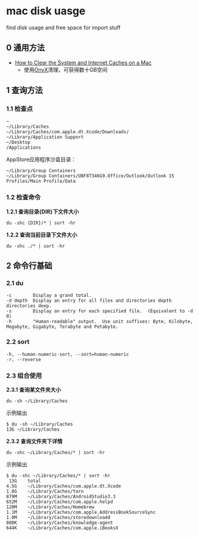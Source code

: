 # mac disk uasge

find disk usage and free space for import stuff

## 0 通用方法

- [How to Clear the System and Internet Caches on a Mac](https://www.makeuseof.com/tag/clear-cache-mac/)
	- 使用[OnyX](https://www.titanium-software.fr/en/onyx.html)清理，可获得数十GB空间

## 1 查询方法

### 1.1 检查点

```
~
~/Library/Caches
~/Library/Caches/com.apple.dt.Xcode/Downloads/
~/Library/Application Support
~/Desktop
/Applications
```

AppStore应用程序沙盒目录：

```
~/Library/Group Containers
~/Library/Group Containers/UBF8T346G9.Office/Outlook/Outlook 15 Profiles/Main Profile/Data
```

### 1.2 检查命令

**1.2.1 查询目录{DIR}下文件大小**

```
du -shc {DIR}/* | sort -hr
```

**1.2.2 查询当前目录下文件大小**

```
du -shc ./* | sort -hr
```

## 2 命令行基础

### 2.1 du

```
-c        Display a grand total.
-d depth  Display an entry for all files and directories depth directories deep.
-s        Display an entry for each specified file.  (Equivalent to -d 0)
-h        "Human-readable" output.  Use unit suffixes: Byte, Kilobyte, Megabyte, Gigabyte, Terabyte and Petabyte.
```

### 2.2 sort

```
-h, --human-numeric-sort, --sort=human-numeric
-r, --reverse
```

### 2.3 组合使用


**2.3.1 查询某文件夹大小**

```
du -sh ~/Library/Caches
```

示例输出

```
$ du -sh ~/Library/Caches
13G	~/Library/Caches
```

**2.3.2 查询文件夹下详情**

```
du -shc ~/Library/Caches/* | sort -hr
```

示例输出

```
$ du -shc ~/Library/Caches/* | sort -hr
 13G	total
4.5G	~/Library/Caches/com.apple.dt.Xcode
1.0G	~/Library/Caches/Yarn
879M	~/Library/Caches/AndroidStudio3.3
652M	~/Library/Caches/com.apple.helpd
120M	~/Library/Caches/Homebrew
1.1M	~/Library/Caches/com.apple.AddressBookSourceSync
1.0M	~/Library/Caches/storedownloadd
808K	~/Library/Caches/knowledge-agent
644K	~/Library/Caches/com.apple.iBooksX
```